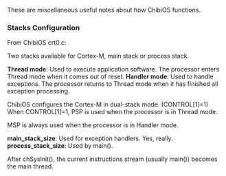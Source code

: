 These are miscellaneous useful notes about how ChibiOS functions.

### Stacks Configuration

From ChibiOS crt0.c:

Two stacks available for Cortex-M, main stack or process stack.

**Thread mode**: Used to execute application software. The processor enters Thread mode when it comes out of reset.
**Handler mode**: Used to handle exceptions. The processor returns to Thread mode when it has finished all exception processing.

ChibiOS configures the Cortex-M in dual-stack mode. (CONTROL[1]=1)
When CONTROL[1]=1, PSP is used when the processor is in Thread mode.

MSP is always used when the processor is in Handler mode.

**__main_stack_size__**: Used for exception handlers. Yes, really.
**__process_stack_size__**: Used by main().

After chSysInit(), the current instructions stream (usually main())
becomes the main thread.